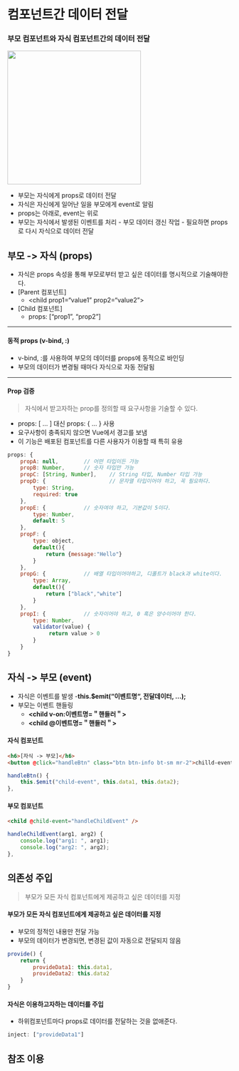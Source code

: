 


# 컴포넌트간 데이터 전달

### 부모 컴포넌트와 자식 컴포넌트간의 데이터 전달

<img src="https://user-images.githubusercontent.com/47289479/139608708-c80d18fd-4cef-49a5-a837-9497361e8078.png"
		width="300">
		
- 부모는 자식에게 props로 데이터 전달
- 자식은 자신에게 일어난 일을 부모에게 event로 알림
- props는 아래로, event는 위로		
- 부모는 자식에서 발생된 이벤트를 처리
		- 부모 데이터 갱신 작업
		- 필요하면 props로 다시 자식으로 데이터 전달

## 부모 -> 자식 (props)
- 자식은 props 속성을 통해 부모로부터 받고 싶은 데이터를 명시적으로 기술해야한다.
- [Parent 컴포넌트]
	- \<child prop1=“value1” prop2=“value2”></child>	
- [Child 컴포넌트]
	- props: [“prop1”, “prop2”]
<hr/>

#### 동적 props (v-bind, :)
- v-bind, :를 사용하여 부모의 데이터를 props에 동적으로 바인딩
- 부모의 데이터가 변경될 때마다 자식으로 자동 전달됨
<hr/>

#### Prop 검증
>자식에서 받고자하는  prop를 정의할 때 요구사항을 기술할 수 있다.
- props: [ … ] 대신 props: { … } 사용
- 요구사항이 충족되지 않으면 Vue에서 경고를 보냄
- 이 기능은 배포된 컴포넌트를 다른 사용자가 이용할 때 특히 유용
```javascript
props: {
	propA: null, 		// 어떤 타입이든 가능
	propB: Number, 		// 숫자 타입만 가능
	propC: [String, Number], 	// String 타입, Number 타입 가능
	propD: { 					// 문자열 타입이어야 하고, 꼭 필요하다.
		type: String,
		required: true
	},
	propE: { 			// 숫자여야 하고, 기본값이 5이다.
		type: Number,
		default: 5
	},
	propF: {
		type: object,
		default(){
			return {message:"Hello"}
		}
	},
	propG: {  			// 배열 타입이어야하고, 디폴트가 black과 white이다.
		type: Array,
		default(){
			return ["black","white"]
		}
	},
	propI: { 			// 숫자이어야 하고, 0 혹은 양수이어야 한다.
		type: Number, 
		validator(value) {
			 return value > 0
		}
	}
}
```

## 자식 -> 부모 (event)

- 자식은 이벤트를 발생 
	-**this.$emit(“이벤트명“, 전달데이터, …);**
- 부모는 이벤트 핸들링
	- **<child v-on:이벤트명=＂핸들러＂></child>**
	- **<child @이벤트명=＂핸들러＂></child>**

#### 자식 컴포넌트
```html
<h6>[자식 -> 부모]</h6>
<button @click="handleBtn" class="btn btn-info bt-sm mr-2">chilld-event-1 emit</button>
```
```javascript
handleBtn() {
	this.$emit("child-event", this.data1, this.data2);
},
```

#### 부모 컴포넌트
```html
<child @child-event="handleChildEvent" />
```
```javascript
handleChildEvent(arg1, arg2) {
	console.log("arg1: ", arg1);
	console.log("arg2: ", arg2);
},
```

## 의존성 주입
> 부모가 모든 자식 컴포넌트에게 제공하고 싶은 데이터를 지정
	
#### 부모가 모든 자식 컴포넌트에게 제공하고 싶은 데이터를 지정
- 부모의 정적인 내용만 전달 가능
- 부모의 데이터가 변경되면, 변경된 값이 자동으로 전달되지 않음
```` javascript
provide() {
    return {
        provideData1: this.data1,
        provideData2: this.data2
    }
}
````
#### 자식은 이용하고자하는 데이터를 주입
- 하위컴포넌트마다 props로 데이터를 전달하는 것을 없애준다.
```javascript
inject: ["provideData1"]
```

## 참조 이용






